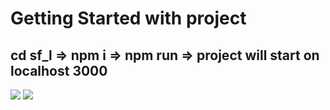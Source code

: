 # Getting Started with project 
## cd sf_l => npm i => npm run => project will start on localhost 3000


<img src = "https://i.ibb.co/SNwGW63/Screenshot-289.png">

<img src = "**https://i.ibb.co/XxZkNfX/Screenshot-290.png">
